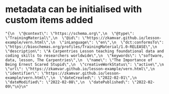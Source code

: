 # metadata can be initialised with custom items added 

    "{\n  \"@context\": \"https://schema.org\",\n  \"@type\": \"TrainingMaterial\",\n  \"@id\": \"https://zkamvar.github.io/lesson-example/vern.html\",\n  \"inLanguage\": \"en\",\n  \"dct:conformsTo\": \"https://bioschemas.org/profiles/TrainingMaterial/1.0-RELEASE\",\n  \"description\": \"A Carpentries Lesson teaching foundational data and coding skills to researchers worldwide\",\n  \"keywords\": \"software, data, lesson, The Carpentries\",\n  \"name\": \"The Importance of Being Ernest Scared Stupid\",\n  \"creativeWorkStatus\": \"active\",\n  \"url\": \"https://zkamvar.github.io/lesson-example/vern.html\",\n  \"identifier\": \"https://zkamvar.github.io/lesson-example/vern.html\",\n  \"dateCreated\": \"2022-02-01\",\n  \"dateModified\": \"2022-02-08\",\n  \"datePublished\": \"2022-02-09\"\n}\n"

